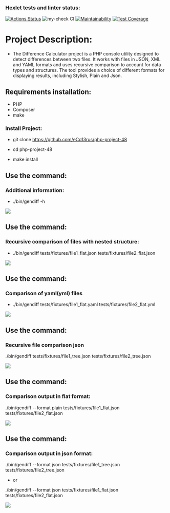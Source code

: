 ### Hexlet tests and linter status:
[![Actions Status](https://github.com/eCo13rus/php-project-48/workflows/hexlet-check/badge.svg)](https://github.com/eCo13rus/php-project-48/actions)
![my-check CI](https://github.com/eCo13rus/php-project-48/actions/workflows/my-check.yml/badge.svg)
[![Maintainability](https://api.codeclimate.com/v1/badges/2ea9e1a47d5c57d93717/maintainability)](https://codeclimate.com/github/eCo13rus/php-project-48/maintainability)
[![Test Coverage](https://api.codeclimate.com/v1/badges/2ea9e1a47d5c57d93717/test_coverage)](https://codeclimate.com/github/eCo13rus/php-project-48/test_coverage)

# Project Description:
 - The Difference Calculator project is a PHP console utility designed to detect differences between two files. It works with files in JSON, XML and YAML formats and uses recursive comparison to account for data types and structures. The tool provides a choice of different formats for displaying results, including Stylish, Plain and Json.

## Requirements installation:

- PHP
- Composer
- make

### Install Project:

- git clone https://github.com/eCo13rus/php-project-48

- cd php-project-48

- make install

## Use the command:

### Additional information:
- ./bin/gendiff -h

<a href="https://asciinema.org/a/dnSWy9MbR8C49v9px4tQl7tTp" target="_blank"><img src="https://asciinema.org/a/dnSWy9MbR8C49v9px4tQl7tTp.svg" /></a>

## Use the command:

### Recursive comparison of files with nested structure:
- ./bin/gendiff tests/fixtures/file1_flat.json tests/fixtures/file2_flat.json 

<a href="https://asciinema.org/a/n1OhFzkY1uFhYCTxoar43PVHW" target="_blank"><img src="https://asciinema.org/a/n1OhFzkY1uFhYCTxoar43PVHW.svg" /></a>

## Use the command:

### Comparison of yaml(yml) files
- ./bin/gendiff tests/fixtures/file1_flat.yaml tests/fixtures/file2_flat.yml

<a href="https://asciinema.org/a/Mh4N3xsA6SHkSXRZlZuxO0odJ" target="_blank"><img src="https://asciinema.org/a/Mh4N3xsA6SHkSXRZlZuxO0odJ.svg" /></a>

## Use the command:

### Recursive file comparison json
./bin/gendiff tests/fixtures/file1_tree.json tests/fixtures/file2_tree.json

<a href="https://asciinema.org/a/L3bhoI5yP4svgxqpaeupjMDtw" target="_blank"><img src="https://asciinema.org/a/L3bhoI5yP4svgxqpaeupjMDtw.svg" /></a>

## Use the command:

### Comparison output in flat format:
./bin/gendiff --format plain tests/fixtures/file1_flat.json tests/fixtures/file2_flat.json

<a href="https://asciinema.org/a/W6JE0GdDzbJQp6cANr9K6SfxZ" target="_blank"><img src="https://asciinema.org/a/W6JE0GdDzbJQp6cANr9K6SfxZ.svg" /></a>

## Use the command:

### Comparison output in json format:
./bin/gendiff --format json tests/fixtures/file1_tree.json tests/fixtures/file2_tree.json

- or

./bin/gendiff --format json tests/fixtures/file1_flat.json tests/fixtures/file2_flat.json

<a href="https://asciinema.org/a/YqHXzm0McftQRNS7NwM9Hwgo1" target="_blank"><img src="https://asciinema.org/a/YqHXzm0McftQRNS7NwM9Hwgo1.svg" /></a>
